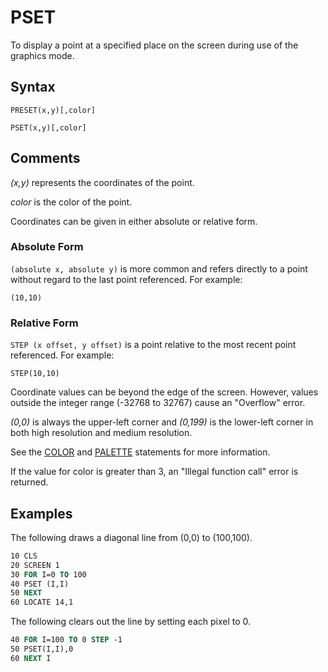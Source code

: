 # PSET

To display a point at a specified place on the screen during use of the graphics mode.

## Syntax

`PRESET(x,y)[,color]`

`PSET(x,y)[,color]`

## Comments

*(x,y)* represents the coordinates of the point.

*color* is the color of the point.

Coordinates can be given in either absolute or relative form.

### Absolute Form

`(absolute x, absolute y)` is more common and refers directly to a point without regard to the last point referenced. For example:

`(10,10)`

### Relative Form

`STEP (x offset, y offset)` is a point relative to the most recent point referenced. For example:

`STEP(10,10)`

Coordinate values can be beyond the edge of the screen. However, values outside the integer range (-32768 to 32767) cause an "Overflow" error.

*(0,0)* is always the upper-left corner and *(0,199)* is the lower-left corner in both high resolution and medium resolution.

See the [COLOR](COLOR) and [PALETTE](PALETTE) statements for more information.

If the value for color is greater than 3, an "Illegal function call" error is returned.

## Examples

The following draws a diagonal line from (0,0) to (100,100).

```vb
10 CLS
20 SCREEN 1
30 FOR I=0 TO 100
40 PSET (I,I)
50 NEXT
60 LOCATE 14,1
```

The following clears out the line by setting each pixel to 0.

```vb
40 FOR I=100 TO 0 STEP -1
50 PSET(I,I),0
60 NEXT I
```
